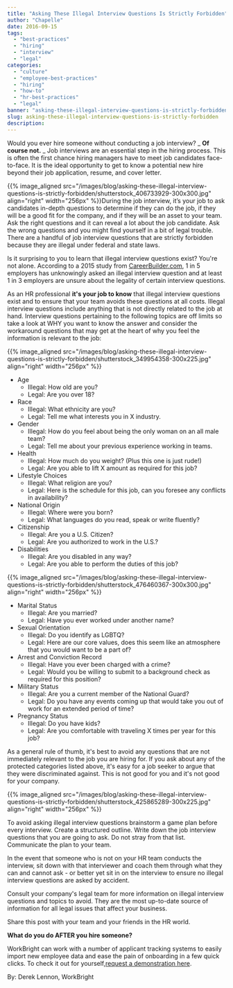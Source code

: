 ```yaml
---
title: "Asking These Illegal Interview Questions Is Strictly Forbidden"
author: "Chapelle"
date: 2016-09-15
tags:
  - "best-practices"
  - "hiring"
  - "interview"
  - "legal"
categories:
  - "culture"
  - "employee-best-practices"
  - "hiring"
  - "how-to"
  - "hr-best-practices"
  - "legal"
banner: "asking-these-illegal-interview-questions-is-strictly-forbidden/banner.jpg"
slug: asking-these-illegal-interview-questions-is-strictly-forbidden
description: 
---
```

Would you ever hire someone without conducting a job interview? _ **Of course not.** _ Job interviews are an essential step in the hiring process. This is often the first chance hiring managers have to meet job candidates face-to-face. It is the ideal opportunity to get to know a potential new hire beyond their job application, resume, and cover letter.  
  
 {{% image_aligned src="/images/blog/asking-these-illegal-interview-questions-is-strictly-forbidden/shutterstock_406733929-300x300.jpg" align="right" width="256px" %}}During the job interview, it’s your job to ask candidates in-depth questions to determine if they can do the job, if they will be a good fit for the company, and if they will be an asset to your team. Ask the right questions and it can reveal a lot about the job candidate. Ask the wrong questions and you might find yourself in a bit of legal trouble. There are a handful of job interview questions that are strictly forbidden because they are illegal under federal and state laws.  
  
Is it surprising to you to learn that illegal interview questions exist? You're not alone. According to a 2015 study from [CareerBuilder.com](http://www.careerbuilder.com/share/aboutus/pressreleasesdetail.aspx?sd=4%2F9%2F2015&id=pr877&ed=12%2F31%2F2015), 1 in 5 employers has unknowingly asked an illegal interview question and at least 1 in 3 employers are unsure about the legality of certain interview questions.  
  
As an HR professional **it's your job to know** that illegal interview questions exist and to ensure that your team avoids these questions at all costs. Illegal interview questions include anything that is not directly related to the job at hand. Interview questions pertaining to the following topics are off limits so take a look at WHY you want to know the answer and consider the workaround questions that may get at the heart of why you feel the information is relevant to the job:

{{% image_aligned src="/images/blog/asking-these-illegal-interview-questions-is-strictly-forbidden/shutterstock_349954358-300x225.jpg" align="right" width="256px" %}}

- Age
  - Illegal: How old are you?
  - Legal: Are you over 18?
- Race
  - Illegal: What ethnicity are you?
  - Legal: Tell me what interests you in X industry.
- Gender
  - Illegal: How do you feel about being the only woman on an all male team?
  - Legal: Tell me about your previous experience working in teams.
- Health
  - Illegal: How much do you weight? (Plus this one is just rude!)
  - Legal: Are you able to lift X amount as required for this job?
- Lifestyle Choices
  - Illegal: What religion are you?
  - Legal: Here is the schedule for this job, can you foresee any conflicts in availability?
- National Origin 
  - Illegal: Where were you born?
  - Legal: What languages do you read, speak or write fluently?
- Citizenship 
  - Illegal: Are you a U.S. Citizen?
  - Legal: Are you authorized to work in the U.S.?
- Disabilities
  - Illegal: Are you disabled in any way?
  - Legal: Are you able to perform the duties of this job?

{{% image_aligned src="/images/blog/asking-these-illegal-interview-questions-is-strictly-forbidden/shutterstock_476460367-300x300.jpg" align="right" width="256px" %}}

- Marital Status
  - Illegal: Are you married?
  - Legal: Have you ever worked under another name?
- Sexual Orientation
  - Illegal: Do you identify as LGBTQ?
  - Legal: Here are our core values, does this seem like an atmosphere that you would want to be a part of?
- Arrest and Conviction Record
  - Illegal: Have you ever been charged with a crime?
  - Legal: Would you be willing to submit to a background check as required for this position?
- Military Status
  - Illegal: Are you a current member of the National Guard?
  - Legal: Do you have any events coming up that would take you out of work for an extended period of time?
- Pregnancy Status
  - Illegal: Do you have kids?
  - Legal: Are you comfortable with traveling X times per year for this job?

As a general rule of thumb, it's best to avoid any questions that are not immediately relevant to the job you are hiring for. If you ask about any of the protected categories listed above, it's easy for a job seeker to argue that they were discriminated against. This is not good for you and it's not good for your company.  
  
{{% image_aligned src="/images/blog/asking-these-illegal-interview-questions-is-strictly-forbidden/shutterstock_425865289-300x225.jpg" align="right" width="256px" %}}
 
To avoid asking illegal interview questions brainstorm a game plan before every interview. Create a structured outline. Write down the job interview questions that you are going to ask. Do not stray from that list. Communicate the plan to your team.  
  
In the event that someone who is not on your HR team conducts the interview, sit down with that interviewer and coach them through what they can and cannot ask - or better yet sit in on the interview to ensure no illegal interview questions are asked by accident.  
  
Consult your company's legal team for more information on illegal interview questions and topics to avoid. They are the most up-to-date source of information for all legal issues that affect your business.  
  
Share this post with your team and your friends in the HR world.  
  
**What do you do AFTER you hire someone?**  
  
WorkBright can work with a number of applicant tracking systems to easily import new employee data and ease the pain of onboarding in a few quick clicks. To check it out for yourself,[request a demonstration here](https://workbright.com/request-a-demo/).  
  
By: Derek Lennon, WorkBright  
  
  
  


  
  


  
  



